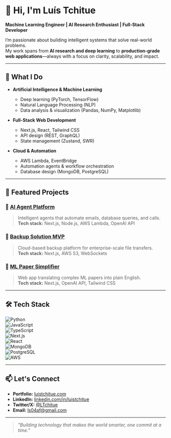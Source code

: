 # 👋 Hi, I'm Luís Tchitue

**Machine Learning Engineer | AI Research Enthusiast | Full-Stack Developer**

I’m passionate about building intelligent systems that solve real-world problems.  
My work spans from **AI research and deep learning** to **production-grade web applications**—always with a focus on clarity, scalability, and impact.

---

## 🚀 What I Do

- **Artificial Intelligence & Machine Learning**  
  - Deep learning (PyTorch, TensorFlow)  
  - Natural Language Processing (NLP)  
  - Data analysis & visualization (Pandas, NumPy, Matplotlib)

- **Full-Stack Web Development**  
  - Next.js, React, Tailwind CSS  
  - API design (REST, GraphQL)  
  - State management (Zustand, SWR)

- **Cloud & Automation**  
  - AWS Lambda, EventBridge  
  - Automation agents & workflow orchestration  
  - Database design (MongoDB, PostgreSQL)

---

## 📌 Featured Projects

### 🔹 [AI Agent Platform](https://github.com/yourusername/project1)
> Intelligent agents that automate emails, database queries, and calls.  
**Tech stack:** Next.js, Node.js, AWS Lambda, OpenAI API

### 🔹 [Backup Solution MVP](https://github.com/yourusername/project2)
> Cloud-based backup platform for enterprise-scale file transfers.  
**Tech stack:** Next.js, AWS S3, WebSockets

### 🔹 [ML Paper Simplifier](https://github.com/yourusername/project3)
> Web app translating complex ML papers into plain English.  
**Tech stack:** Next.js, OpenAI API, Tailwind CSS

---

## 🛠 Tech Stack

![Python](https://img.shields.io/badge/-Python-3776AB?logo=python&logoColor=white)  
![JavaScript](https://img.shields.io/badge/-JavaScript-F7DF1E?logo=javascript&logoColor=black)  
![TypeScript](https://img.shields.io/badge/-TypeScript-3178C6?logo=typescript&logoColor=white)  
![Next.js](https://img.shields.io/badge/-Next.js-000000?logo=nextdotjs&logoColor=white)  
![React](https://img.shields.io/badge/-React-61DAFB?logo=react&logoColor=black)  
![MongoDB](https://img.shields.io/badge/-MongoDB-47A248?logo=mongodb&logoColor=white)  
![PostgreSQL](https://img.shields.io/badge/-PostgreSQL-4169E1?logo=postgresql&logoColor=white)  
![AWS](https://img.shields.io/badge/-AWS-232F3E?logo=amazonwebservices&logoColor=white)  

---

## 📫 Let's Connect

- **Portfolio:** [luistchitue.com](https://luistchitue.com)  
- **LinkedIn:** [linkedin.com/in/luistchitue](https://linkedin.com/in/luistchitue)  
- **Twitter/X:** [@LTchitue](https://x.com/LTchitue)  
- **Email:** ls04af@gmail.com  

---

> _"Building technology that makes the world smarter, one commit at a time."_

